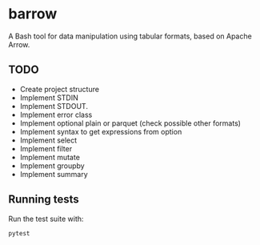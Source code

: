 # barrow
A Bash tool for data manipulation using tabular formats, based on Apache Arrow.
## TODO
- Create project structure
- Implement STDIN
- Implement STDOUT.
- Implement error class
- Implement optional plain or parquet (check possible other formats)
- Implement syntax to get expressions from option
- Implement select
- Implement filter
- Implement mutate
- Implement groupby
- Implement summary

## Running tests

Run the test suite with:

```bash
pytest
```
